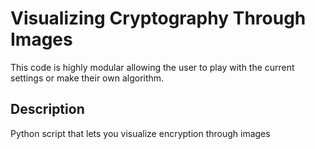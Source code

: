 # Visualizing Cryptography Through Images
This code is highly modular allowing the user to play with the current settings or make their own algorithm.

## Description
Python script that lets you visualize encryption through images
